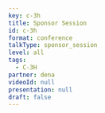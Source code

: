 ```yaml
---
key: c-3h
title: Sponsor Session
id: c-3h
format: conference
talkType: sponsor_session
level: all
tags:
  - C-3H
partner: dena
videoId: null
presentation: null
draft: false
---
```


